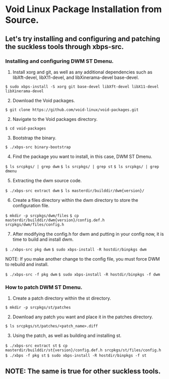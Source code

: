 # Void Linux Package Installation from Source.

## Let's try installing and configuring and patching the suckless tools through xbps-src.

### Installing and configuring DWM ST Dmenu.


1. Install xorg and git, as well as any additional dependencies such as libXft-devel, libX11-devel, and libXinerama-devel base-devel.

`$ sudo xbps-install -S xorg git base-devel libXft-devel libX11-devel libXinerama-devel`


2. Download the Void packages.

`$ git clone https://github.com/void-linux/void-packages.git`


2. Navigate to the Void packages directory.

`$ cd void-packages`


3. Bootstrap the binary.

`$ ./xbps-src binary-bootstrap`


4. Find the package you want to install, in this case, DWM ST Dmenu.

`$ ls srcpkgs/ | grep dwm`
`$ ls srcpkgs/ | grep st`
`$ ls srcpkgs/ | grep dmenu`


5. Extracting the dwm source code.

`$ ./xbps-src extract dwm`
`$ ls masterdir/builddir/dwm{version}/`


6. Create a files directory within the dwm directory to store the configuration file.

`$ mkdir -p srcpkgs/dwm/files`
`$ cp masterdir/builddir/dwm{version}/config.def.h srcpkgs/dwm/files/config.h`


7. After modifying the config.h for dwm and putting in your config now, it is time to build and install dwm.

`$ ./xbps-src pkg dwm`
`$ sudo xbps-install -R hostdir/binpkgs dwm`


NOTE: If you make another change to the config file, you must force DWM to rebuild and install.

`$ ./xbps-src -f pkg dwm`
`$ sudo xbps-install -R hostdir/binpkgs -f dwm`


### How to patch DWM ST Dmenu.


1. Create a patch directory within the st directory.

`$ mkdir -p srcpkgs/st/patches`


2. Download any patch you want and place it in the patches directory.

`$ ls srcpkgs/st/patches/<patch_name>.diff`


3. Using the patch, as well as building and installing st.

`$ ./xbps-src extract st`
`$ cp masterdir/builddir/st{version}/config.def.h srcpkgs/st/files/config.h`
`$ ./xbps -f pkg st`
`$ sudo xbps-install -R hostdir/binpkgs -f st`


## NOTE: The same is true for other suckless tools.
